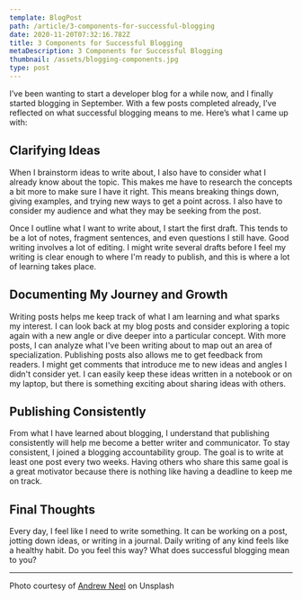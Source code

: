 ```yaml
---
template: BlogPost
path: /article/3-components-for-successful-blogging
date: 2020-11-20T07:32:16.782Z
title: 3 Components for Successful Blogging
metaDescription: 3 Components for Successful Blogging
thumbnail: /assets/blogging-components.jpg
type: post
---
```

I’ve been wanting to start a developer blog for a while now, and I finally started blogging in September. With a few posts completed already, I’ve reflected on what successful blogging means to me. Here’s what I came up with:

## Clarifying Ideas

When I brainstorm ideas to write about, I also have to consider what I already know about the topic. This makes me have to research the concepts a bit more to make sure I have it right. This means breaking things down, giving examples, and trying new ways to get a point across. I also have to consider my audience and what they may be seeking from the post. 

Once I outline what I want to write about, I start the first draft. This tends to be a lot of notes, fragment sentences, and even questions I still have. Good writing involves a lot of editing. I might write several drafts before I feel my writing is clear enough to where I'm ready to publish, and this is where a lot of learning takes place.

## Documenting My Journey and Growth

Writing posts helps me keep track of what I am learning and what sparks my interest. I can look back at my blog posts and consider exploring a topic again with a new angle or dive deeper into a particular concept. With more posts, I can analyze what I've been writing about to map out an area of specialization. Publishing posts also allows me to get feedback from readers. I might get comments that introduce me to new ideas and angles I didn't consider yet. I can easily keep these ideas written in a notebook or on my laptop, but there is something exciting about sharing ideas with others. 

## Publishing Consistently

From what I have learned about blogging, I understand that publishing consistently will help me become a better writer and communicator. To stay consistent, I joined a blogging accountability group. The goal is to write at least one post every two weeks. Having others who share this same goal is a great motivator because there is nothing like having a deadline to keep me on track. 

## Final Thoughts

Every day, I feel like I need to write something. It can be working on a post, jotting down ideas, or writing in a journal. Daily writing of any kind feels like a healthy habit. Do you feel this way? What does successful blogging mean to you? 

- - -

Photo courtesy of [Andrew Neel](https://unsplash.com/photos/cckf4TsHAuw) on Unsplash